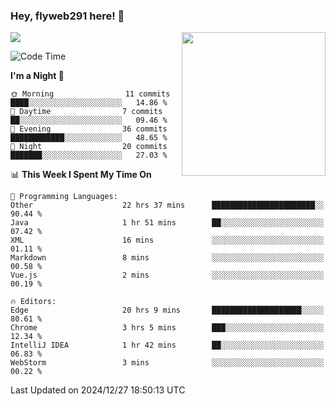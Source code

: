 ### Hey, flyweb291 here! 👋

![](https://metrics.lecoq.io/cherry291?template=classic&config.timezone=Asia%2FShanghai)
<img align='right' src="https://media.giphy.com/media/M9gbBd9nbDrOTu1Mqx/giphy.gif" width="230">
<!-- ![](https://github-readme-stats-ouuan.vercel.app/api?username=flyweb291&theme=dark&show_icons=true) -->

<!--START_SECTION:waka-->
![Code Time](http://img.shields.io/badge/Code%20Time-688%20hrs%2047%20mins-blue)

**I'm a Night 🦉** 

```text
🌞 Morning                11 commits          ████░░░░░░░░░░░░░░░░░░░░░   14.86 % 
🌆 Daytime                7 commits           ██░░░░░░░░░░░░░░░░░░░░░░░   09.46 % 
🌃 Evening                36 commits          ████████████░░░░░░░░░░░░░   48.65 % 
🌙 Night                  20 commits          ███████░░░░░░░░░░░░░░░░░░   27.03 % 
```


📊 **This Week I Spent My Time On** 

```text
💬 Programming Languages: 
Other                    22 hrs 37 mins      ███████████████████████░░   90.44 % 
Java                     1 hr 51 mins        ██░░░░░░░░░░░░░░░░░░░░░░░   07.42 % 
XML                      16 mins             ░░░░░░░░░░░░░░░░░░░░░░░░░   01.11 % 
Markdown                 8 mins              ░░░░░░░░░░░░░░░░░░░░░░░░░   00.58 % 
Vue.js                   2 mins              ░░░░░░░░░░░░░░░░░░░░░░░░░   00.19 % 

🔥 Editors: 
Edge                     20 hrs 9 mins       ████████████████████░░░░░   80.61 % 
Chrome                   3 hrs 5 mins        ███░░░░░░░░░░░░░░░░░░░░░░   12.34 % 
IntelliJ IDEA            1 hr 42 mins        ██░░░░░░░░░░░░░░░░░░░░░░░   06.83 % 
WebStorm                 3 mins              ░░░░░░░░░░░░░░░░░░░░░░░░░   00.22 % 
```


 Last Updated on 2024/12/27 18:50:13 UTC
<!--END_SECTION:waka-->

<!--
**flyweb291/数字游牧人** is a ✨ _special_ ✨ repository because its `README.md` (this file) appears on your GitHub profile.

Here are some ideas to get you started:

- 🔭 I’m currently working on ...
- 🌱 I’m currently learning ...
- 👯 I’m looking to collaborate on ...
- 🤔 I’m looking for help with ...
- 💬 Ask me about ...
- 📫 How to reach me: ...
- 😄 Pronouns: ...
- ⚡ Fun fact: ...
-->
